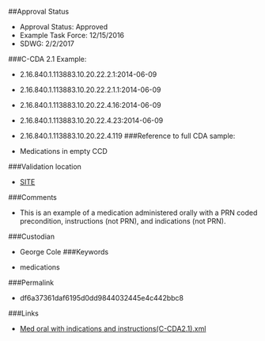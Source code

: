 ##Approval Status 

* Approval Status: Approved 
* Example Task Force: 12/15/2016
* SDWG: 2/2/2017

###C-CDA 2.1 Example: 

* 2.16.840.1.113883.10.20.22.2.1:2014-06-09

* 2.16.840.1.113883.10.20.22.2.1.1:2014-06-09

* 2.16.840.1.113883.10.20.22.4.16:2014-06-09

* 2.16.840.1.113883.10.20.22.4.23:2014-06-09
* 2.16.840.1.113883.10.20.22.4.119
###Reference to full CDA sample:
* Medications in empty CCD


###Validation location

* [SITE](https://sitenv.org/c-cda-validator)


###Comments

* This is an example of a medication administered orally with a PRN coded precondition, instructions (not PRN), and indications (not PRN).

###Custodian

* George Cole
###Keywords

* medications

###Permalink 

* df6a37361daf6195d0dd9844032445e4c442bbc8

###Links 

* [Med oral with indications and instructions(C-CDA2.1).xml](https://github.com/HL7/C-CDA-Examples/tree/master/Medications/Med%20oral%20with%20indications%20and%20instructions/Med%20oral%20with%20indications%20and%20instructions%28C-CDA2.1%29.xml)
